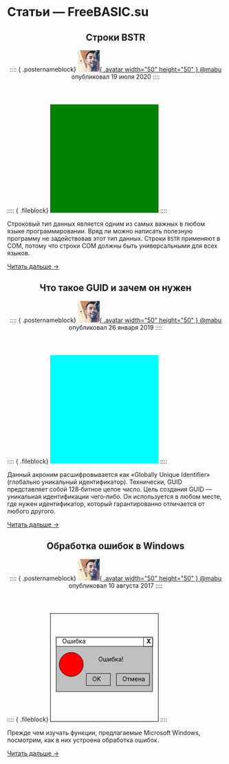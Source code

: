 ﻿# Статьи — FreeBASIC.su

<article>

<header>

## Строки BSTR

:::: { .posternameblock}
[ ![Аватар пользователя](/avatars/mabu.50x50.jpg){ .avatar width="50" height="50" } \@mabu](/users/mabu/) опубликовал <time datetime="2020-07-19T02:37:20+07:00" pubdate="2020-07-19T02:37:20+07:00">19 июля 2020</time>
::::

</header>

:::: { .fileblock}
<svg width="18em" height="18em" xmlns="http://www.w3.org/2000/svg">
<rect x="0" y="0" width="100%" height="100%" fill="green" stroke="green" />
</svg>
::::

Строковый тип данных является одним из самых важных в любом языке программировании. Вряд ли можно написать полезную программу не задействовав этот тип данных. Строки `BSTR` применяют в COM, потому что строки COM должны быть универсальными для всех языков.

[Читать дальше →](/articles/bstr/)

</article>


<article>

<header>

## Что такое GUID и зачем он нужен

:::: { .posternameblock}
[ ![Аватар пользователя](/avatars/mabu.50x50.jpg){ .avatar width="50" height="50" } \@mabu](/users/mabu/) опубликовал <time datetime="2019-01-26T00:45:10+07:00" pubdate="2019-01-26T00:45:10+07:00">26 января 2019</time>
::::

</header>

:::: { .fileblock}
<svg width="18em" height="18em" xmlns="http://www.w3.org/2000/svg">
<rect x="0" y="0" width="100%" height="100%" fill="cyan" stroke="cyan" />
</svg>
::::

Данный акроним расшифровывается как «Globally Unique Identifier» (глобально уникальный идентификатор). Технически, GUID представляет собой 128‐битное целое число. Цель создания GUID — уникальная идентификации чего‐либо. Он используется в любом месте, где нужен идентификатор, который гарантированно отличается от любого другого.

[Читать дальше →](/articles/guid/)

</article>


<article>
	
<header>

## Обработка ошибок в Windows

:::: { .posternameblock}
[ ![Аватар пользователя](/avatars/mabu.50x50.jpg){ .avatar width="50" height="50" } \@mabu](/users/mabu/) опубликовал <time datetime="2017-08-10T12:49:07+07:00" pubdate="2017-08-10T12:49:07+07:00">10 августа 2017</time>
::::

</header>
	
:::: { .fileblock}
<svg width="18em" height="18em" xmlns="http://www.w3.org/2000/svg">
<rect x="0" y="0" width="100%" height="100%" fill="none" stroke="black" stroke-width="2" />
<rect x="1em" y="4em" width="16em" height="9em" fill="#C0C0C0" stroke="black" />
<rect x="1em" y="4em" width="16em" height="1.5em" fill="#FFFFFF" stroke="black" />
<rect x="15.5em" y="4em" width="1.5em" height="1.5em" fill="#FFFFFF" stroke="black" />
<text x="16em" y="5em"><tspan style="font-weight: bold;">X</tspan></text>
<text x="2em" y="5em">Ошибка</text>
<text x="8em" y="8em">Ошибка!</text>
<rect x="6em" y="10em" width="4em" height="2em" fill="none" stroke="black" />
<text x="7em" y="11.25em">OK</text>
<rect x="11em" y="10em" width="5.5em" height="2em" fill="none" stroke="black" />
<text x="12em" y="11.25em">Отмена</text>
<circle cx="3.5em" cy="8.5em" r="2em" fill="#FF0000" stroke="black" />
<text x="1.11em" y="3.75em" fill="#FFFFFF"><tspan style="font-weight: bold;font-size: 2.5em;">X</tspan></text>
</svg>
::::
	
Прежде чем изучать функции, предлагаемые Microsoft Windows, посмотрим, как в них устроена обработка ошибок.
	
[Читать дальше →](/articles/winapi-errors/)
	
</article>

